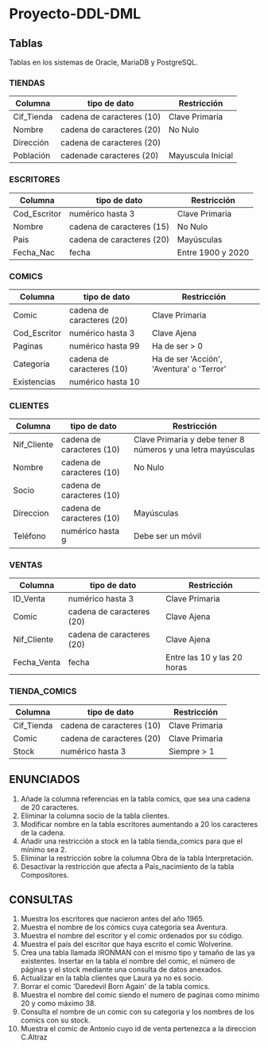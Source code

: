 # Proyecto-DDL-DML

## Tablas
Tablas en los sistemas de Oracle, MariaDB y PostgreSQL.

### TIENDAS
| Columna | tipo de dato | Restricción |
| --- | --- | --- |
| Cif_Tienda | cadena de caracteres (10) | Clave Primaria |
| Nombre | cadena de caracteres (20) | No Nulo |
| Dirección | cadena de caracteres (20) |  |
| Población | cadenade caracteres (20) | Mayuscula Inicial |

### ESCRITORES
| Columna | tipo de dato | Restricción |
| --- | --- | --- |
| Cod_Escritor | numérico hasta 3 | Clave Primaria |
| Nombre | cadena de caracteres (15) | No Nulo |
| Pais | cadena de caracteres (20) | Mayúsculas |
| Fecha_Nac | fecha | Entre 1900 y 2020 |

### COMICS
| Columna | tipo de dato | Restricción |
| --- | --- | --- |
| Comic | cadena de caracteres (20) | Clave Primaria |
| Cod_Escritor | numérico hasta 3 | Clave Ajena |
| Paginas | numérico hasta 99 | Ha de ser > 0 |
| Categoria | cadena de caracteres (10) | Ha de ser 'Acción', 'Aventura' o 'Terror' |
| Existencias | numérico hasta 10 |  |

### CLIENTES
| Columna | tipo de dato | Restricción |
| --- | --- | --- |
| Nif_Cliente | cadena de caracteres (10) | Clave Primaria y debe tener 8 números y una letra mayúsculas |
| Nombre | cadena de caracteres (10) | No Nulo |
| Socio | cadena de caracteres (10) |  |
| Direccion | cadena de caracteres (10) | Mayúsculas |
| Teléfono | numérico hasta 9 | Debe ser un móvil |

### VENTAS
| Columna | tipo de dato | Restricción |
| --- | --- | --- |
| ID_Venta | numérico hasta 3 | Clave Primaria |
| Comic | cadena de caracteres (20) | Clave Ajena |
| Nif_Cliente | cadena de caracteres (20) | Clave Ajena |
| Fecha_Venta | fecha | Entre las 10 y las 20 horas |

### TIENDA_COMICS
| Columna | tipo de dato | Restricción |
| --- | --- | --- |
| Cif_Tienda | cadena de caracteres (10) | Clave Primaria |
| Comic | cadena de caracteres (20) | Clave Primaria |
| Stock | numérico hasta 3 | Siempre > 1 |

## ENUNCIADOS

1. Añade la columna referencias en la tabla comics, que sea una cadena de 20 caracteres.
2. Eliminar la columna socio de la tabla clientes.
3. Modificar nombre en la tabla escritores aumentando a 20 los caracteres de la cadena.
4. Añadir una restricción a stock en la tabla tienda_comics para que el mínimo sea 2.
5. Eliminar la restricción sobre la columna Obra de la tabla Interpretación.
6. Desactivar la restricción que afecta a País_nacimiento de la tabla Compositores.

## CONSULTAS

1. Muestra los escritores que nacieron antes del año 1965.
2. Muestra el nombre de los cómics cuya categoria sea Aventura.
3. Muestra el nombre del escritor y el comic ordenados por su código.
4. Muestra el país del escritor que haya escrito el comic Wolverine.
5. Crea una tabla llamada IRONMAN con el mismo tipo y tamaño de las ya existentes. Insertar en la tabla el nombre del comic, el número de páginas y el stock mediante una consulta de datos anexados.
6. Actualizar en la tabla clientes que Laura ya no es socio.
7. Borrar el comic 'Daredevil Born Again' de la tabla comics.
8. Muestra el nombre del comic siendo el numero de paginas como mínimo 20 y como máximo 38.
9. Consulta el nombre de un comic con su categoria y los nombres de los comics con su stock.
10. Muestra el comic de Antonio cuyo id de venta pertenezca a la direccion C.Altraz


